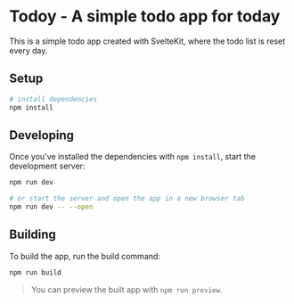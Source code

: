 # Todoy - A simple todo app for today

This is a simple todo app created with SvelteKit, where the todo list is reset every day.

## Setup

```bash
# install dependencies
npm install
```

## Developing

Once you've installed the dependencies with `npm install`, start the development server:

```bash
npm run dev

# or start the server and open the app in a new browser tab
npm run dev -- --open
```

## Building

To build the app, run the build command:

```bash
npm run build
```

> You can preview the built app with `npm run preview`.
